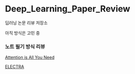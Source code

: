 # Deep_Learning_Paper_Review
딥러닝 논문 리뷰 저장소

아직 방식은 고민 중

### 노트 필기 방식 리뷰

[Attention is All You Need](./Attention_Is_All_You_Need_Review.pdf)

[ELECTRA](./ELECTRA.pdf)

